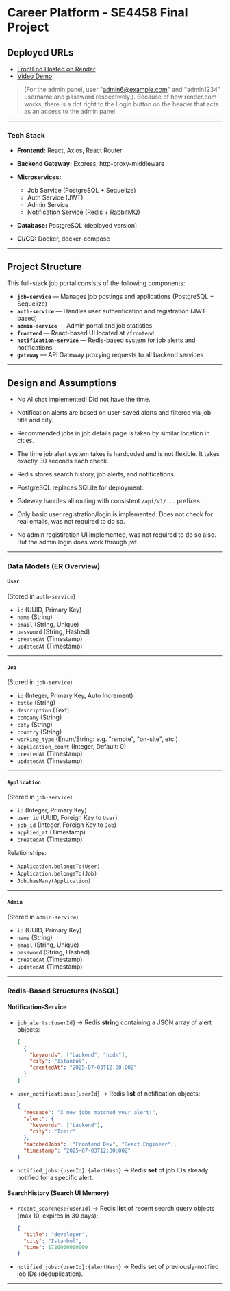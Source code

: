 # Career Platform - SE4458 Final Project

## Deployed URLs

* [FrontEnd Hosted on Render](https://se-4458-final-frontend.onrender.com)
* [Video Demo](https://drive.google.com/drive/folders/1NvrQxaDQ-CbRJzDGkEx8E6fSIZiCKAQf?usp=drive_link)

> (For the admin panel, user "admin6@example.com" and "admin1234" username and password respectively.). Because of how render.com works, there is a dot right to the Login button on the header that acts as an access to the admin panel.
---

### Tech Stack

* **Frontend:** React, Axios, React Router
* **Backend Gateway:** Express, http-proxy-middleware
* **Microservices:**

  * Job Service (PostgreSQL + Sequelize)
  * Auth Service (JWT)
  * Admin Service
  * Notification Service (Redis + RabbitMQ)
* **Database:** PostgreSQL (deployed version)
* **CI/CD:** Docker, docker-compose

---


## Project Structure

This full-stack job portal consists of the following components:

* **`job-service`** — Manages job postings and applications (PostgreSQL + Sequelize)
* **`auth-service`** — Handles user authentication and registration (JWT-based)
* **`admin-service`** — Admin portal and job statistics
* **`frontend`** — React-based UI located at `/frontend`
* **`notification-service`** — Redis-based system for job alerts and notifications
* **`gateway`** — API Gateway proxying requests to all backend services

---

## Design and Assumptions

* No AI chat implemented! Did not have the time.

* Notification alerts are based on user-saved alerts and filtered via job title and city.
* Recommended jobs in job details page is taken by similar location in cities.
* The time job alert system takes is hardcoded and is not flexible. It takes exactly 30 seconds each check.
* Redis stores search history, job alerts, and notifications.
* PostgreSQL replaces SQLite for deployment.
* Gateway handles all routing with consistent `/api/v1/...` prefixes.
* Only basic user registration/login is implemented. Does not check for real emails, was not required to do so.
* No admin registiration UI implemented, was not required to do so also. But the admin login does work through jwt.

---


### **Data Models (ER Overview)**

#### `User`

(Stored in `auth-service`)

* `id` (UUID, Primary Key)
* `name` (String)
* `email` (String, Unique)
* `password` (String, Hashed)
* `createdAt` (Timestamp)
* `updatedAt` (Timestamp)

---

#### `Job`

(Stored in `job-service`)

* `id` (Integer, Primary Key, Auto Increment)
* `title` (String)
* `description` (Text)
* `company` (String)
* `city` (String)
* `country` (String)
* `working_type` (Enum/String: e.g. "remote", "on-site", etc.)
* `application_count` (Integer, Default: 0)
* `createdAt` (Timestamp)
* `updatedAt` (Timestamp)

---

#### `Application`

(Stored in `job-service`)

* `id` (Integer, Primary Key)
* `user_id` (UUID, Foreign Key to `User`)
* `job_id` (Integer, Foreign Key to `Job`)
* `applied_at` (Timestamp)
* `createdAt` (Timestamp)

Relationships:

* `Application.belongsTo(User)`
* `Application.belongsTo(Job)`
* `Job.hasMany(Application)`

---

#### `Admin`

(Stored in `admin-service`)

* `id` (UUID, Primary Key)
* `name` (String)
* `email` (String, Unique)
* `password` (String, Hashed)
* `createdAt` (Timestamp)
* `updatedAt` (Timestamp)

---

### Redis-Based Structures (NoSQL)
#### Notification-Service

* `job_alerts:{userId}` → Redis **string** containing a JSON array of alert objects:

  ```json
  [
    {
      "keywords": ["backend", "node"],
      "city": "Istanbul",
      "createdAt": "2025-07-03T12:00:00Z"
    }
  ]
  ```

* `user_notifications:{userId}` → Redis **list** of notification objects:

  ```json
  {
    "message": "3 new jobs matched your alert!",
    "alert": {
      "keywords": ["backend"],
      "city": "Izmir"
    },
    "matchedJobs": ["Frontend Dev", "React Engineer"],
    "timestamp": "2025-07-03T12:30:00Z"
  }
  ```

* `notified_jobs:{userId}:{alertHash}` → Redis **set** of job IDs already notified for a specific alert.

#### SearchHistory (Search UI Memory)

* `recent_searches:{userId}` → Redis **list** of recent search query objects (max 10, expires in 30 days):

  ```json
  {
    "title": "developer",
    "city": "Istanbul",
    "time": 1720000000000
  }
  ``` 

* `notified_jobs:{userId}:{alertHash}` → Redis set of previously-notified job IDs (deduplication).

---
